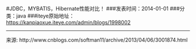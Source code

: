 #JDBC，MYBATIS，Hibernate性能对比！
###发表时间：2014-01-01
###分类：java
###iteye原始地址：<a href="https://kanpiaoxue.iteye.com/admin/blogs/1998002" target="_blank">https://kanpiaoxue.iteye.com/admin/blogs/1998002</a>

---

<div class="iteye-blog-content-contain" style="font-size: 14px;">
 <p>来源:&nbsp;http://www.cnblogs.com/softman11/archive/2013/04/06/3001874.html</p>
</div>